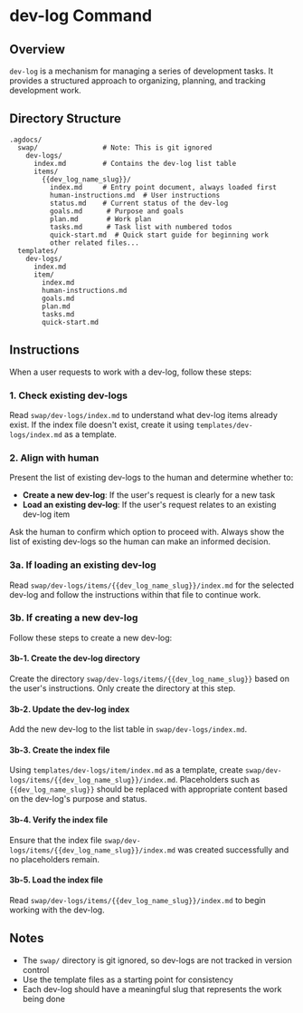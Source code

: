 # dev-log Command

## Overview

`dev-log` is a mechanism for managing a series of development tasks. It provides a structured approach to organizing, planning, and tracking development work.

## Directory Structure

```
.agdocs/
  swap/                # Note: This is git ignored
    dev-logs/
      index.md         # Contains the dev-log list table
      items/
        {{dev_log_name_slug}}/
          index.md     # Entry point document, always loaded first
          human-instructions.md  # User instructions
          status.md    # Current status of the dev-log
          goals.md      # Purpose and goals
          plan.md       # Work plan
          tasks.md      # Task list with numbered todos
          quick-start.md  # Quick start guide for beginning work
          other related files...
  templates/
    dev-logs/
      index.md
      item/
        index.md
        human-instructions.md
        goals.md
        plan.md
        tasks.md
        quick-start.md
```

## Instructions

When a user requests to work with a dev-log, follow these steps:

### 1. Check existing dev-logs

Read `swap/dev-logs/index.md` to understand what dev-log items already exist. If the index file doesn't exist, create it using `templates/dev-logs/index.md` as a template.

### 2. Align with human

Present the list of existing dev-logs to the human and determine whether to:
- **Create a new dev-log**: If the user's request is clearly for a new task
- **Load an existing dev-log**: If the user's request relates to an existing dev-log item

Ask the human to confirm which option to proceed with. Always show the list of existing dev-logs so the human can make an informed decision.

### 3a. If loading an existing dev-log

Read `swap/dev-logs/items/{{dev_log_name_slug}}/index.md` for the selected dev-log and follow the instructions within that file to continue work.

### 3b. If creating a new dev-log

Follow these steps to create a new dev-log:

#### 3b-1. Create the dev-log directory

Create the directory `swap/dev-logs/items/{{dev_log_name_slug}}` based on the user's instructions. Only create the directory at this step.

#### 3b-2. Update the dev-log index

Add the new dev-log to the list table in `swap/dev-logs/index.md`.

#### 3b-3. Create the index file

Using `templates/dev-logs/item/index.md` as a template, create `swap/dev-logs/items/{{dev_log_name_slug}}/index.md`. Placeholders such as `{{dev_log_name_slug}}` should be replaced with appropriate content based on the dev-log's purpose and status.

#### 3b-4. Verify the index file

Ensure that the index file `swap/dev-logs/items/{{dev_log_name_slug}}/index.md` was created successfully and no placeholders remain.

#### 3b-5. Load the index file

Read `swap/dev-logs/items/{{dev_log_name_slug}}/index.md` to begin working with the dev-log.

## Notes

- The `swap/` directory is git ignored, so dev-logs are not tracked in version control
- Use the template files as a starting point for consistency
- Each dev-log should have a meaningful slug that represents the work being done

